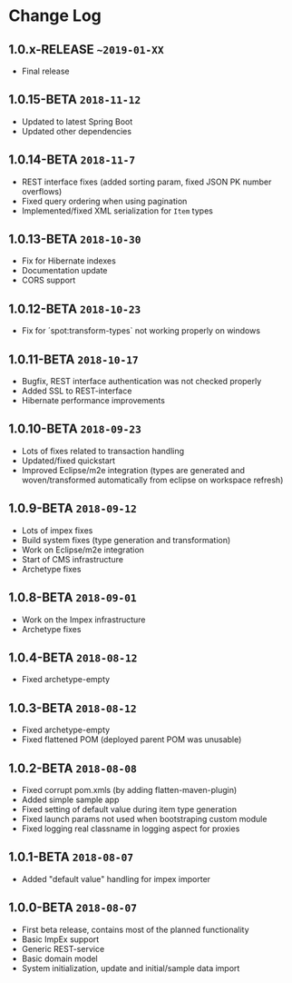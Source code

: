 # Change Log

## **1.0.x-RELEASE** `~2019-01-XX`
- Final release

## **1.0.15-BETA** `2018-11-12`
- Updated to latest Spring Boot
- Updated other dependencies

## **1.0.14-BETA** `2018-11-7`
- REST interface fixes (added sorting param, fixed JSON PK number overflows)
- Fixed query ordering when using pagination
- Implemented/fixed XML serialization for `Item` types

## **1.0.13-BETA** `2018-10-30`
- Fix for Hibernate indexes
- Documentation update
- CORS support

## **1.0.12-BETA** `2018-10-23`
- Fix for ´spot:transform-types` not working properly on windows

## **1.0.11-BETA** `2018-10-17`
- Bugfix, REST interface authentication was not checked properly
- Added SSL to REST-interface
- Hibernate performance improvements

## **1.0.10-BETA** `2018-09-23`
- Lots of fixes related to transaction handling
- Updated/fixed quickstart
- Improved Eclipse/m2e integration (types are generated and woven/transformed automatically from eclipse on workspace refresh)

## **1.0.9-BETA** `2018-09-12`
- Lots of impex fixes
- Build system fixes (type generation and transformation)
- Work on Eclipse/m2e integration
- Start of CMS infrastructure
- Archetype fixes

## **1.0.8-BETA** `2018-09-01`
- Work on the Impex infrastructure
- Archetype fixes

## **1.0.4-BETA** `2018-08-12`
- Fixed archetype-empty

## **1.0.3-BETA** `2018-08-12`
- Fixed archetype-empty
- Fixed flattened POM (deployed parent POM was unusable)

## **1.0.2-BETA** `2018-08-08`
- Fixed corrupt pom.xmls (by adding flatten-maven-plugin)
- Added simple sample app
- Fixed setting of default value during item type generation
- Fixed launch params not used when bootstraping custom module
- Fixed logging real classname in logging aspect for proxies 

## **1.0.1-BETA** `2018-08-07`
- Added "default value" handling for impex importer

## **1.0.0-BETA** `2018-08-07`
- First beta release, contains most of the planned functionality
- Basic ImpEx support
- Generic REST-service
- Basic domain model
- System initialization, update and initial/sample data import 

